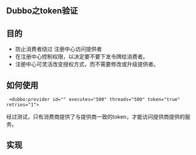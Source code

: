 ## Dubbo之token验证
## 目的
* 防止消费者绕过 注册中心访问提供者 
* 在注册中心控制权限，以决定要不要下发令牌给消费者。 
* 注册中心可灵活改变授权方式，而不需要修改或升级提供者。
## 如何使用
```
 <dubbo:provider id="" executes="500" threads="500" token="true" retries="1">
```
经过测试，只有消费商提供了与提供商一致的token，才能访问提供商提供的服务。
## 实现
